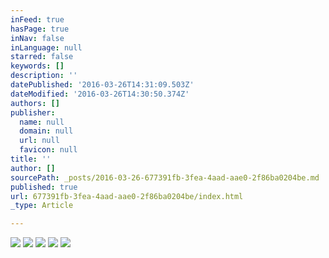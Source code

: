 ```yaml
---
inFeed: true
hasPage: true
inNav: false
inLanguage: null
starred: false
keywords: []
description: ''
datePublished: '2016-03-26T14:31:09.503Z'
dateModified: '2016-03-26T14:30:50.374Z'
authors: []
publisher:
  name: null
  domain: null
  url: null
  favicon: null
title: ''
author: []
sourcePath: _posts/2016-03-26-677391fb-3fea-4aad-aae0-2f86ba0204be.md
published: true
url: 677391fb-3fea-4aad-aae0-2f86ba0204be/index.html
_type: Article

---
```

![](https://the-grid-user-content.s3-us-west-2.amazonaws.com/6bea7889-f352-4a7a-939d-9216026a74d6.jpg)
![](https://the-grid-user-content.s3-us-west-2.amazonaws.com/e72ae363-9459-4a6a-bcab-940f8ab3dd65.jpg)
![](https://the-grid-user-content.s3-us-west-2.amazonaws.com/7564b701-3342-40a1-8e91-d5fdb2026fbe.jpg)
![](https://the-grid-user-content.s3-us-west-2.amazonaws.com/d7b2b008-a81b-418d-969b-c856896a290f.jpg)
![](https://the-grid-user-content.s3-us-west-2.amazonaws.com/543df043-c570-43a3-bcda-bf0032a13ba9.jpg)